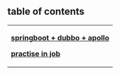 ## table of contents


<table border="0">
  <tr>
    <td width="100%">
      <p><b>
      <a href="./springboot-dubbo-apollo.html">springboot + dubbo + apollo</a>
      </b></p>
      <p><b>
      <a href="./practise-job.html">practise in job</a>
      </b></p>
    </td>
  </tr>
</table>
